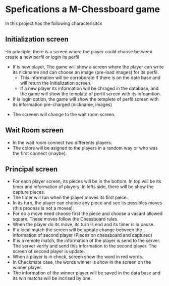 # Spefications a M-Chessboard game

In this project has the following characterisitcs

## Initialization screen
-In principle, there is a screen where the player could choose between create a new perfil or login its perfil
  + If is new player, The game will show a screen where the player can write its nickname and can choose an image (pre-load images) for its perfil. 
    * This information will be corroborate if there is on the date base and will return the Initialization screen.
    * If a new player its information will be chraged in the database, and the game will show the template of perfil screen with its infoamtion.
  + If is login option, the game will show the templete of perfil screen with its information pre-charged (nickname, images)
- The screeen will change to the wait room screen.


## Wait Room screen
- In the wait room connect two differents players.
- The colors  will be asigned to the players in a random way or who was the first connect (maybe).


## Principal screen
- For each player screen, its pieces will be in the bottom. In top will be its timer and information of players. In lefts side, there will be show the capture pieces.
- The timer will run when the player moves its first piece.
- In its turn, the player can choose any piece and see its possibles moves (this process is not a moves). 
- For do a move need choose first the piece and choose a vacant allowed square. These moves follow the Chessboard rules.
- When the player do its move, its turn is end and its timer is in pause.
- If a local match the screen will be update change between the information of second player (Pieces on chessboard and captured)
- If is a remote match, the information of the player is send to the server. The server verify and send this information to the second player. The screen of second player is update.
- When a player is in check, screen show the word in red  words.
- In Checkmate case, the words winner is show in the screen on the winner player.
- The information of the winner player will be saved in the data base and its win matchs will be incrised by one.


